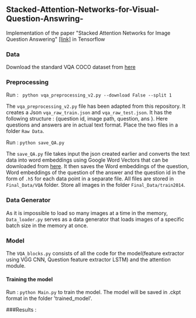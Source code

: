## Stacked-Attention-Networks-for-Visual-Question-Answring-
Implementation of the paper "Stacked Attention Networks for Image Question Answering" [[link]](https://arxiv.org/abs/1511.02274) in Tensorflow

### Data 
Download the standard VQA COCO dataset from [here](https://visualqa.org/download.html)


### Preprocessing
Run :
``` python vqa_preprocessing_v2.py --download False --split 1```

The `vqa_preprocessing_v2.py` file has been adapted from this repository. It creates a Json `vqa_raw_train.json` and `vqa_raw_test.json`. It has the following structure : {question id, image path, question, ans }. Here questions and answers are in actual text format. 
Place the two files in a folder `Raw Data`.

Run : 
```python save_QA.py```

The `save_QA.py` file takes input the json created earlier and converts the text data into word embeddings using Google Word Vectors that can be downloaded from [here](https://code.google.com/archive/p/word2vec/). It then saves the Word embeddings of the question, Word embeddings of the question of the answer and the question id in the form of `.h5` for each data point in a separate file. All files are stored in `Final_Data/VQA` folder. Store all images in the folder `Final_Data/train2014`.

### Data Generator

As it is impossible to load so many images at a time in the memory, `Data_loader.py` serves as a data generator that loads images of a specific batch size in the memory at once. 

### Model

The `VQA_blocks.py` consists of all the code for the model(feature extractor using VGG CNN, Question feature extractor LSTM) and the attention module.

#### Training the model 
Run : ```python Main.py``` to train the model. The model will be saved in .ckpt format in the folder 'trained_model'.

###Results : 

